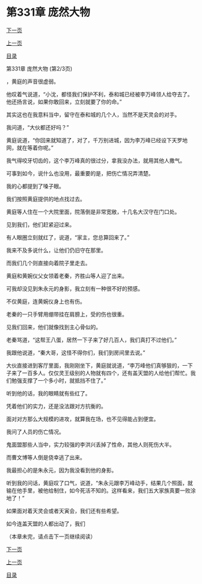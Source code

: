 <h1>第331章   庞然大物</h1>
            <div><p><a href="./0992_%E7%AC%AC331%E7%AB%A0_%E5%BA%9E%E7%84%B6%E5%A4%A7%E7%89%A9.md">下一页</a></p><p><a href="./0990_%E7%AC%AC331%E7%AB%A0_%E5%BA%9E%E7%84%B6%E5%A4%A7%E7%89%A9.md">上一页</a></p><p><a href="../">目录</a></p></div>
            <div><p>第331章   庞然大物 (第2/3页)</p><p>，黄庭的声音很虚弱。</p><p>他叹着气说道，“小沈，都怪我们保护不利，泰和城已经被李万峰领人给夺去了。他还扬言说，如果你敢回来，立刻就要了你的命。”</p><p>其实这也在我意料当中，留守在泰和城的几个人，当然不是天灵会的对手。</p><p>我问道，“大伙都还好吗？”</p><p>黄庭说道，“你回来就知道了，对了，千万别进城，因为李万峰已经设下天罗地网，就在等着你呢。”</p><p>我气得咬牙切齿的，这个李万峰真的很过分，拿我没办法，就用其他人撒气。</p><p>可事到如今，说什么也没用，最重要的是，把伤亡情况弄清楚。</p><p>我的心都提到了嗓子眼。</p><p>我们按照黄庭提供的地点找过去。</p><p>黄庭等人住在一个大院里面，院落倒是非常宽敞，十几名大汉守在门口处。</p><p>见到我们，他们赶紧迎过来。</p><p>有人眼圈立刻就红了，说道，“家主，您总算回来了。”</p><p>我来不及多说什么，让他们仍旧守在那里。</p><p>而我们几个则直接向着院子里走去。</p><p>黄庭和黄婉仪父女领着老秦，齐胜山等人迎了出来。</p><p>可我却没见到朱永元的身影，我立刻有一种很不好的预感。</p><p>不仅黄庭，连黄婉仪身上也有伤。</p><p>老秦的一只手臂用绷带挂在肩膀上，受的伤也很重。</p><p>见我们回来，他们就像找到主心骨似的。</p><p>老秦骂道，“这帮王八蛋，居然一下子来了好几百人，我们真打不过他们。”</p><p>我跟他说道，“秦大哥，这怪不得你们，我们到房间里去说。”</p><p>大伙直接进到客厅里面，我刚刚坐下，黄庭就说道，“李万峰他们真够狠的，一下子来了一百多人。仅仅灵王级别的人物就有四个，还有盖天盟的人给他们帮忙。我们勉强支撑了一个多小时，就抵挡不住了。”</p><p>听到他的话，我的眼睛就有些红了。</p><p>凭着他们的实力，还是没法跟对方抗衡的。</p><p>面对对方那么大规模的进攻，就算我在场，也不见得能占到便宜。</p><p>我问了人员的伤亡情况。</p><p>鬼面盟那些人当中，实力较强的李洪兴丢掉了性命，其他人则死伤大半。</p><p>而曹文博等人倒是侥幸逃了出来。</p><p>我最担心的是朱永元，因为我没看到他的身影。</p><p>听到我的问话，黄庭叹了口气，说道，“朱永元跟李万峰动手，结果几个照面，就输在他手里，被他给制住，如今死活不知的。这样看来，我们五大家族真要一败涂地了！”</p><p>如果面对着天灵会或者天寅会，我们还有些希望。</p><p>如今连盖天盟的人都出动了，我们</p><p>（本章未完，请点击下一页继续阅读）</p></div>
            <div><p><a href="./0992_%E7%AC%AC331%E7%AB%A0_%E5%BA%9E%E7%84%B6%E5%A4%A7%E7%89%A9.md">下一页</a></p><p><a href="./0990_%E7%AC%AC331%E7%AB%A0_%E5%BA%9E%E7%84%B6%E5%A4%A7%E7%89%A9.md">上一页</a></p><p><a href="../">目录</a></p></div>